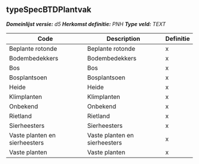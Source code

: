 ﻿## typeSpecBTDPlantvak

*__Domeinlijst versie:__ d5*
*__Herkomst definitie:__ PNH*
*__Type veld:__ TEXT*

|__Code__ |__Description__ |__Definitie__	|
|	---	|	---	|   ---	| 
| Beplante rotonde  | Beplante rotonde  | x |
| Bodembedekkers | Bodembedekkers | x |
| Bos | Bos | x |
| Bosplantsoen | Bosplantsoen | x |
| Heide | Heide | x |
| Klimplanten | Klimplanten | x |
| Onbekend | Onbekend | x |
| Rietland | Rietland | x |
| Sierheesters | Sierheesters | x |
| Vaste planten en sierheesters | Vaste planten en sierheesters | x |
| Vaste planten | Vaste planten | x |
